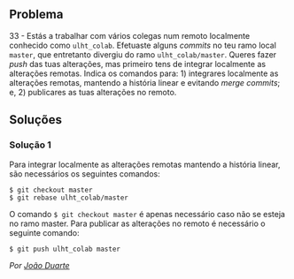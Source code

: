 ## Problema

33 - Estás a trabalhar com vários colegas num remoto localmente conhecido como
`ulht_colab`. Efetuaste alguns _commits_ no teu ramo local `master`, que
entretanto divergiu do ramo `ulht_colab/master`. Queres fazer _push_ das tuas
alterações, mas primeiro tens de integrar localmente as alterações remotas.
Indica os comandos para: 1) integrares localmente as alterações remotas,
mantendo a história linear e evitando _merge commits_; e, 2) publicares as tuas
alterações no remoto.

## Soluções

### Solução 1

Para integrar localmente as alterações remotas mantendo a história linear, são
necessários os seguintes comandos:

```
$ git checkout master
$ git rebase ulht_colab/master
```

O comando `$ git checkout master` é apenas necessário caso não se esteja no
ramo master.
Para publicar as alterações no remoto é necessário o seguinte comando:

```
$ git push ulht_colab master
```

*Por [João Duarte](https://github.com/JoaoAlexandreDuarte)*
